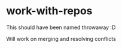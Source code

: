 # work-with-repos

This should have been named throwaway :D 

Will work on merging and resolving conflicts
